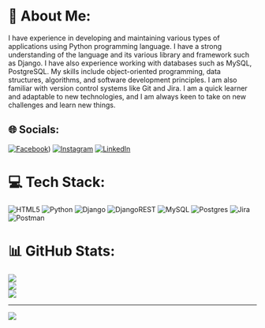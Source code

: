 # 💫 About Me:
I have experience in developing and maintaining various types of applications using Python programming language. I have a strong understanding of the language and its various library and framework such as Django. I have also experience working with databases such as MySQL, PostgreSQL. My skills include object-oriented programming, data structures, algorithms, and software development principles. I am also familiar with version control systems like Git and Jira. I am a quick learner and adaptable to new technologies, and I am always keen to take on new challenges and learn new things.


## 🌐 Socials:
[![Facebook](https://img.shields.io/badge/Facebook-%231877F2.svg?logo=Facebook&logoColor=white)](https://www.facebook.com/aydin.aliyev.56679/)) [![Instagram](https://img.shields.io/badge/Instagram-%23E4405F.svg?logo=Instagram&logoColor=white)](https://instagram.com/aydin_aliyev58) [![LinkedIn](https://img.shields.io/badge/LinkedIn-%230077B5.svg?logo=linkedin&logoColor=white)](https://linkedin.com/in/https://www.linkedin.com/in/aydin-aliyev-1838a718b/) 

# 💻 Tech Stack:
![HTML5](https://img.shields.io/badge/html5-%23E34F26.svg?style=for-the-badge&logo=html5&logoColor=white) ![Python](https://img.shields.io/badge/python-3670A0?style=for-the-badge&logo=python&logoColor=ffdd54) ![Django](https://img.shields.io/badge/django-%23092E20.svg?style=for-the-badge&logo=django&logoColor=white) ![DjangoREST](https://img.shields.io/badge/DJANGO-REST-ff1709?style=for-the-badge&logo=django&logoColor=white&color=ff1709&labelColor=gray) ![MySQL](https://img.shields.io/badge/mysql-%2300f.svg?style=for-the-badge&logo=mysql&logoColor=white) ![Postgres](https://img.shields.io/badge/postgres-%23316192.svg?style=for-the-badge&logo=postgresql&logoColor=white) ![Jira](https://img.shields.io/badge/jira-%230A0FFF.svg?style=for-the-badge&logo=jira&logoColor=white) ![Postman](https://img.shields.io/badge/Postman-FF6C37?style=for-the-badge&logo=postman&logoColor=white)
# 📊 GitHub Stats:
![](https://github-readme-stats.vercel.app/api?username=aydin05&theme=dark&hide_border=false&include_all_commits=false&count_private=false)<br/>
![](https://github-readme-streak-stats.herokuapp.com/?user=aydin05&theme=dark&hide_border=false)<br/>
![](https://github-readme-stats.vercel.app/api/top-langs/?username=aydin05&theme=dark&hide_border=false&include_all_commits=false&count_private=false&layout=compact)

---
[![](https://visitcount.itsvg.in/api?id=aydin05&icon=0&color=0)](https://visitcount.itsvg.in)

<!-- Proudly created with GPRM ( https://gprm.itsvg.in ) -->
